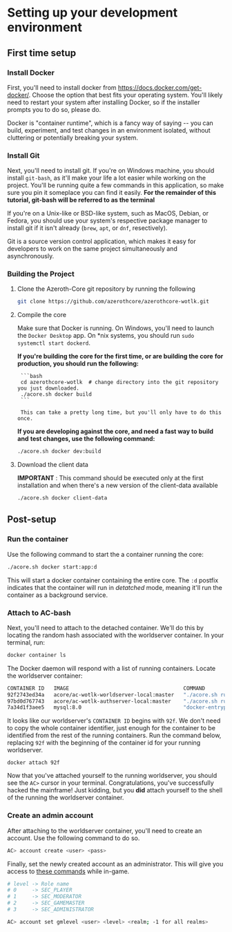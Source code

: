 # Setting up your development environment

## First time setup

### Install Docker

First, you'll need to install docker from https://docs.docker.com/get-docker/.
Choose the option that best fits your operating system. You'll likely need to
restart your system after installing Docker, so if the installer prompts you to
do so, please do.

Docker is "container runtime", which is a fancy way of saying -- you can build,
experiment, and test changes in an environment isolated, without cluttering or
potentially breaking your system.

### Install Git

Next, you'll need to install git. If you're on Windows machine, you should
install `git-bash`, as it'll make your life a lot easier while working on the
project. You'll be running quite a few commands in this application, so make
sure you pin it someplace you can find it easily. 
**For the remainder of this tutorial, git-bash will be referred to as the terminal**

If you're on a Unix-like or BSD-like system, such as MacOS, Debian, or Fedora,
you should use your system's respective package manager to install git if it
isn't already (`brew`, `apt`, or `dnf`, resectively).

Git is a source version control application, which makes it easy for developers
to work on the same project simultaneously and asynchronously.

### Building the Project 

1. Clone the Azeroth-Core git repository by running the following 

    ```bash
    git clone https://github.com/azerothcore/azerothcore-wotlk.git
    ```

1. Compile the core

    Make sure that Docker is running. On Windows, you'll need to launch the
    `Docker Desktop` app. On *nix systems, you should run `sudo systemctl start dockerd`.

    **If you're building the core for the first time, or are building the core**
    **for production, you should run the following:**

        ```bash
        cd azerothcore-wotlk  # change directory into the git repository you just downloaded.
        ./acore.sh docker build
        ```

        This can take a pretty long time, but you'll only have to do this once.

    
    **If you are developing against the core, and need a fast way to build and**
    **test changes, use the following command:**
    ```bash
    ./acore.sh docker dev:build
    ```

1. Download the client data

    **IMPORTANT** : This command should be executed only at the first
    installation and when there's a new version of the client-data available

    ```bash
    ./acore.sh docker client-data
    ```



## Post-setup

### Run the container
Use the following command to start the a container running the core:

```bash
./acore.sh docker start:app:d
```

This will start a docker container containing the entire core. The `:d` postfix
indicates that the container will run in *detatched* mode, meaning it'll run the
container as a background service.

### Attach to AC-bash 

Next, you'll need to attach to the detached container. We'll do this by locating
the random hash associated with the worldserver container. In your terminal, run:

```bash
docker container ls
```

The Docker daemon will respond with a list of running containers. Locate the worldserver container:

```bash
CONTAINER ID   IMAGE                                     COMMAND                  CREATED             STATUS                    PORTS                                            NAMES
92f2743ed34a   acore/ac-wotlk-worldserver-local:master   "./acore.sh run-worl…"   About an hour ago   Up 53 minutes             0.0.0.0:7878->7878/tcp, 0.0.0.0:8085->8085/tcp   azerothcore-wotlk-ac-worldserver-1
97bd0d767743   acore/ac-wotlk-authserver-local:master    "./acore.sh run-auth…"   About an hour ago   Up 53 minutes             0.0.0.0:3724->3724/tcp                           azerothcore-wotlk-ac-authserver-1
7a34d1f3aee5   mysql:8.0                                 "docker-entrypoint.s…"   About an hour ago   Up 53 minutes (healthy)   0.0.0.0:3306->3306/tcp, 33060/tcp                azerothcore-wotlk-ac-database-1
```

It looks like our worldserver's `CONTAINER ID` begins with `92f`. We don't need
to copy the whole container identifier, just enough for the container to be
identified from the rest of the running containers. Run the command below, replacing 
`92f` with the beginning of the container id for your running worldserver.

```
docker attach 92f
```

Now that you've attached yourself to the running worldserver, you should see the
`AC>` cursor in your terminal. Congratulations, you've successfully hacked the
mainframe! Just kidding, but you **did** attach yourself to the shell of the
running the worldserver container.

### Create an admin account

After attaching to the worldserver container, you'll need to create an account.
Use the following command to do so.

```bash
AC> account create <user> <pass>
```

Finally, set the newly created account as an administrator. This will give you access to
[these commands](https://www.azerothcore.org/wiki/gm-commands) while in-game.

```bash
# level -> Role name
# 0     -> SEC_PLAYER
# 1     -> SEC_MODERATOR
# 2     -> SEC_GAMEMASTER
# 3     -> SEC_ADMINISTRATOR

AC> account set gmlevel <user> <level> <realm; -1 for all realms>
```
